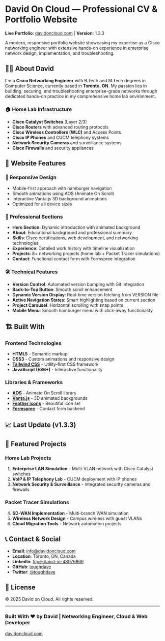 # David On Cloud — Professional CV & Portfolio Website

**Live Portfolio**: [davidoncloud.com](https://davidoncloud.com) | **Version**: 1.3.3

A modern, responsive portfolio website showcasing my expertise as a Cisco networking engineer with extensive hands-on experience in enterprise network design, implementation, and troubleshooting.

## 👨‍💻 About David

I'm a **Cisco Networking Engineer** with B.Tech and M.Tech degrees in Computer Science, currently based in **Toronto, ON**. My passion lies in building, securing, and troubleshooting enterprise-grade networks through dedicated hands-on practice in my comprehensive home lab environment.

### 🏠 Home Lab Infrastructure

- **Cisco Catalyst Switches** (Layer 2/3)
- **Cisco Routers** with advanced routing protocols
- **Cisco Wireless Controllers (WLC)** and Access Points
- **Cisco IP Phones** and CUCM telephony systems
- **Network Security Cameras** and surveillance systems
- **Cisco Firewalls** and security appliances

## 🚀 Website Features

### 📱 **Responsive Design**

- Mobile-first approach with hamburger navigation
- Smooth animations using AOS (Animate On Scroll)
- Interactive Vanta.js 3D background animations
- Optimized for all device sizes

### 🎯 **Professional Sections**

- **Hero Section**: Dynamic introduction with animated background
- **About**: Educational background and professional summary
- **Skills**: Cisco certifications, web development, and networking technologies
- **Experience**: Detailed work history with timeline visualization
- **Projects**: 8+ networking projects (home lab + Packet Tracer simulations)
- **Contact**: Functional contact form with Formspree integration

### 🛠 **Technical Features**

- **Version Control**: Automated version bumping with Git integration
- **Back-to-Top Button**: Smooth scroll enhancement
- **Dynamic Version Display**: Real-time version fetching from VERSION file
- **Active Navigation States**: Smart highlighting based on current section
- **Project Carousel**: Horizontal scrolling with snap points
- **Mobile Menu**: Smooth hamburger menu with click-away functionality

## 🏗️ Built With

### **Frontend Technologies**

- **HTML5** - Semantic markup
- **CSS3** - Custom animations and responsive design
- **[Tailwind CSS](https://tailwindcss.com/)** - Utility-first CSS framework
- **JavaScript (ES6+)** - Interactive functionality

### **Libraries & Frameworks**

- **[AOS](https://michalsnik.github.io/aos/)** - Animate On Scroll library
- **[Vanta.js](https://www.vantajs.com/)** - 3D animated backgrounds
- **[Feather Icons](https://feathericons.com/)** - Beautiful icon set
- **[Formspree](https://formspree.io/)** - Contact form backend

## 📈 Last Update (v1.3.3)




## 🎯 Featured Projects

### **Home Lab Projects**

1. **Enterprise LAN Simulation** - Multi-VLAN network with Cisco Catalyst switches
2. **VoIP & IP Telephony Lab** - CUCM deployment with IP phones
3. **Network Security & Surveillance** - Integrated security cameras and firewalls

### **Packet Tracer Simulations**

4. **SD-WAN Implementation** - Multi-branch WAN simulation
5. **Wireless Network Design** - Campus wireless with guest VLANs
6. **Cloud Migration Tools** - Network automation projects

## 📞 Contact & Social

- **Email**: [info@davidoncloud.com](mailto:info@davidoncloud.com)
- **Location**: Toronto, ON, Canada
- **LinkedIn**: [tope-david-m-48076969](https://www.linkedin.com/in/tope-david-m-48076969)
- **GitHub**: [toughdave](https://github.com/toughdave)
- **Twitter**: [@toughdave](https://x.com/toughdave)

## 📜 License

© 2025 David on Cloud. All rights reserved.

---

### Built With ❤️ by David | Networking Engineer, Cloud & Web Developer

[davidoncloud.com](https://davidoncloud.com)
